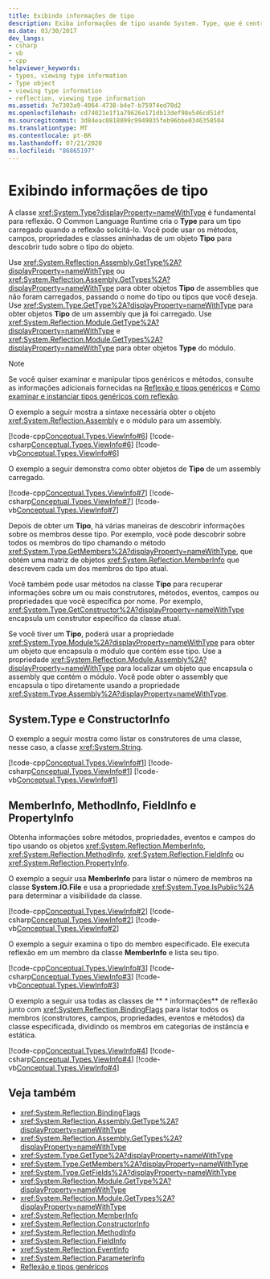 ```yaml
---
title: Exibindo informações de tipo
description: Exiba informações de tipo usando System. Type, que é central para reflexão no .NET. Examine ConstructorInfo, MemberInfo, MethodInfo, FieldInfo e PropertyInfo.
ms.date: 03/30/2017
dev_langs:
- csharp
- vb
- cpp
helpviewer_keywords:
- types, viewing type information
- Type object
- viewing type information
- reflection, viewing type information
ms.assetid: 7e7303a9-4064-4738-b4e7-b75974ed70d2
ms.openlocfilehash: cd74021e1f1a79626e171db13def98e546cd51df
ms.sourcegitcommit: 3d84eac0818099c9949035feb96bbe0346358504
ms.translationtype: MT
ms.contentlocale: pt-BR
ms.lasthandoff: 07/21/2020
ms.locfileid: "86865197"
---
```

# <a name="viewing-type-information"></a>Exibindo informações de tipo
A classe <xref:System.Type?displayProperty=nameWithType> é fundamental para reflexão. O Common Language Runtime cria o **Type** para um tipo carregado quando a reflexão solicitá-lo. Você pode usar os métodos, campos, propriedades e classes aninhadas de um objeto **Tipo** para descobrir tudo sobre o tipo do objeto.  
  
 Use <xref:System.Reflection.Assembly.GetType%2A?displayProperty=nameWithType> ou <xref:System.Reflection.Assembly.GetTypes%2A?displayProperty=nameWithType> para obter objetos **Tipo** de assemblies que não foram carregados, passando o nome do tipo ou tipos que você deseja. Use <xref:System.Type.GetType%2A?displayProperty=nameWithType> para obter objetos **Tipo** de um assembly que já foi carregado. Use <xref:System.Reflection.Module.GetType%2A?displayProperty=nameWithType> e <xref:System.Reflection.Module.GetTypes%2A?displayProperty=nameWithType> para obter objetos **Type** do módulo.  
  
> [!NOTE]
> Se você quiser examinar e manipular tipos genéricos e métodos, consulte as informações adicionais fornecidas na [Reflexão e tipos genéricos](reflection-and-generic-types.md) e [Como examinar e instanciar tipos genéricos com reflexão](how-to-examine-and-instantiate-generic-types-with-reflection.md).  
  
 O exemplo a seguir mostra a sintaxe necessária obter o objeto <xref:System.Reflection.Assembly> e o módulo para um assembly.  
  
 [!code-cpp[Conceptual.Types.ViewInfo#6](../../../samples/snippets/cpp/VS_Snippets_CLR/conceptual.types.viewinfo/cpp/source5.cpp#6)]
 [!code-csharp[Conceptual.Types.ViewInfo#6](../../../samples/snippets/csharp/VS_Snippets_CLR/conceptual.types.viewinfo/cs/source5.cs#6)]
 [!code-vb[Conceptual.Types.ViewInfo#6](../../../samples/snippets/visualbasic/VS_Snippets_CLR/conceptual.types.viewinfo/vb/source5.vb#6)]  
  
 O exemplo a seguir demonstra como obter objetos de **Tipo** de um assembly carregado.  
  
 [!code-cpp[Conceptual.Types.ViewInfo#7](../../../samples/snippets/cpp/VS_Snippets_CLR/conceptual.types.viewinfo/cpp/source5.cpp#7)]
 [!code-csharp[Conceptual.Types.ViewInfo#7](../../../samples/snippets/csharp/VS_Snippets_CLR/conceptual.types.viewinfo/cs/source5.cs#7)]
 [!code-vb[Conceptual.Types.ViewInfo#7](../../../samples/snippets/visualbasic/VS_Snippets_CLR/conceptual.types.viewinfo/vb/source5.vb#7)]  
  
 Depois de obter um **Tipo**, há várias maneiras de descobrir informações sobre os membros desse tipo. Por exemplo, você pode descobrir sobre todos os membros do tipo chamando o método <xref:System.Type.GetMembers%2A?displayProperty=nameWithType>, que obtém uma matriz de objetos <xref:System.Reflection.MemberInfo> que descrevem cada um dos membros do tipo atual.  
  
 Você também pode usar métodos na classe **Tipo** para recuperar informações sobre um ou mais construtores, métodos, eventos, campos ou propriedades que você especifica por nome. Por exemplo, <xref:System.Type.GetConstructor%2A?displayProperty=nameWithType> encapsula um construtor específico da classe atual.  
  
 Se você tiver um **Tipo**, poderá usar a propriedade <xref:System.Type.Module%2A?displayProperty=nameWithType> para obter um objeto que encapsula o módulo que contém esse tipo. Use a propriedade <xref:System.Reflection.Module.Assembly%2A?displayProperty=nameWithType> para localizar um objeto que encapsula o assembly que contém o módulo. Você pode obter o assembly que encapsula o tipo diretamente usando a propriedade <xref:System.Type.Assembly%2A?displayProperty=nameWithType>.  
  
## <a name="systemtype-and-constructorinfo"></a>System.Type e ConstructorInfo  
 O exemplo a seguir mostra como listar os construtores de uma classe, nesse caso, a classe <xref:System.String>.  
  
 [!code-cpp[Conceptual.Types.ViewInfo#1](../../../samples/snippets/cpp/VS_Snippets_CLR/conceptual.types.viewinfo/cpp/source1.cpp#1)]
 [!code-csharp[Conceptual.Types.ViewInfo#1](../../../samples/snippets/csharp/VS_Snippets_CLR/conceptual.types.viewinfo/cs/source1.cs#1)]
 [!code-vb[Conceptual.Types.ViewInfo#1](../../../samples/snippets/visualbasic/VS_Snippets_CLR/conceptual.types.viewinfo/vb/source1.vb#1)]  
  
## <a name="memberinfo-methodinfo-fieldinfo-and-propertyinfo"></a>MemberInfo, MethodInfo, FieldInfo e PropertyInfo  
 Obtenha informações sobre métodos, propriedades, eventos e campos do tipo usando os objetos <xref:System.Reflection.MemberInfo>, <xref:System.Reflection.MethodInfo>, <xref:System.Reflection.FieldInfo> ou <xref:System.Reflection.PropertyInfo>.  
  
 O exemplo a seguir usa **MemberInfo** para listar o número de membros na classe **System.IO.File** e usa a propriedade <xref:System.Type.IsPublic%2A> para determinar a visibilidade da classe.  
  
 [!code-cpp[Conceptual.Types.ViewInfo#2](../../../samples/snippets/cpp/VS_Snippets_CLR/conceptual.types.viewinfo/cpp/source2.cpp#2)]
 [!code-csharp[Conceptual.Types.ViewInfo#2](../../../samples/snippets/csharp/VS_Snippets_CLR/conceptual.types.viewinfo/cs/source2.cs#2)]
 [!code-vb[Conceptual.Types.ViewInfo#2](../../../samples/snippets/visualbasic/VS_Snippets_CLR/conceptual.types.viewinfo/vb/source2.vb#2)]  
  
 O exemplo a seguir examina o tipo do membro especificado. Ele executa reflexão em um membro da classe **MemberInfo** e lista seu tipo.  
  
 [!code-cpp[Conceptual.Types.ViewInfo#3](../../../samples/snippets/cpp/VS_Snippets_CLR/conceptual.types.viewinfo/cpp/source3.cpp#3)]
 [!code-csharp[Conceptual.Types.ViewInfo#3](../../../samples/snippets/csharp/VS_Snippets_CLR/conceptual.types.viewinfo/cs/source3.cs#3)]
 [!code-vb[Conceptual.Types.ViewInfo#3](../../../samples/snippets/visualbasic/VS_Snippets_CLR/conceptual.types.viewinfo/vb/source3.vb#3)]  
  
 O exemplo a seguir usa todas as classes de ** \* informações** de reflexão junto com <xref:System.Reflection.BindingFlags> para listar todos os membros (construtores, campos, propriedades, eventos e métodos) da classe especificada, dividindo os membros em categorias de instância e estática.  
  
 [!code-cpp[Conceptual.Types.ViewInfo#4](../../../samples/snippets/cpp/VS_Snippets_CLR/conceptual.types.viewinfo/cpp/source4.cpp#4)]
 [!code-csharp[Conceptual.Types.ViewInfo#4](../../../samples/snippets/csharp/VS_Snippets_CLR/conceptual.types.viewinfo/cs/source4.cs#4)]
 [!code-vb[Conceptual.Types.ViewInfo#4](../../../samples/snippets/visualbasic/VS_Snippets_CLR/conceptual.types.viewinfo/vb/source4.vb#4)]  
  
## <a name="see-also"></a>Veja também

- <xref:System.Reflection.BindingFlags>
- <xref:System.Reflection.Assembly.GetType%2A?displayProperty=nameWithType>
- <xref:System.Reflection.Assembly.GetTypes%2A?displayProperty=nameWithType>
- <xref:System.Type.GetType%2A?displayProperty=nameWithType>
- <xref:System.Type.GetMembers%2A?displayProperty=nameWithType>
- <xref:System.Type.GetFields%2A?displayProperty=nameWithType>
- <xref:System.Reflection.Module.GetType%2A?displayProperty=nameWithType>
- <xref:System.Reflection.Module.GetTypes%2A?displayProperty=nameWithType>
- <xref:System.Reflection.MemberInfo>
- <xref:System.Reflection.ConstructorInfo>
- <xref:System.Reflection.MethodInfo>
- <xref:System.Reflection.FieldInfo>
- <xref:System.Reflection.EventInfo>
- <xref:System.Reflection.ParameterInfo>
- [Reflexão e tipos genéricos](reflection-and-generic-types.md)
